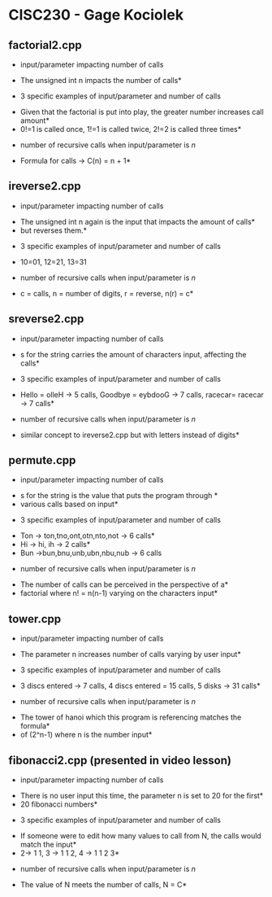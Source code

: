 # CISC230 - Gage Kociolek

## factorial2.cpp

-  input/parameter impacting number of calls
 * The unsigned int n impacts the number of calls*

- 3 specific examples of input/parameter and number of calls
 * Given that the factorial is put into play, the greater number increases call amount*
 * 0!=1 is called once, 1!=1 is called twice, 2!=2 is called three times*

- number of recursive calls when input/parameter is *n*
 * Formula for calls -> C(n) = n + 1*

## ireverse2.cpp

- input/parameter impacting number of calls
* The unsigned int n again is the input that impacts the amount of calls* 
* but reverses them.*

- 3 specific examples of input/parameter and number of calls
* 10=01, 12=21, 13=31

- number of recursive calls when input/parameter is *n*
* c = calls, n = number of digits, r = reverse, n(r) = c*

## sreverse2.cpp

- input/parameter impacting number of calls
 * s for the string carries the amount of characters input, affecting the calls*

- 3 specific examples of input/parameter and number of calls
* Hello = olleH -> 5 calls, Goodbye = eybdooG -> 7 calls, racecar= racecar -> 7 calls*

- number of recursive calls when input/parameter is *n*
* similar concept to ireverse2.cpp but with letters instead of digits*

## permute.cpp

- input/parameter impacting number of calls
* s for the string is the value that puts the program through * 
* various calls based on input*

- 3 specific examples of input/parameter and number of calls
* Ton -> ton,tno,ont,otn,nto,not -> 6 calls*
* Hi -> hi, ih -> 2 calls*
* Bun ->bun,bnu,unb,ubn,nbu,nub -> 6 calls

- number of recursive calls when input/parameter is *n*
* The number of calls can be perceived in the perspective of a*
* factorial where n! = n(n-1) varying on the characters input*

## tower.cpp

- input/parameter impacting number of calls
* The parameter n increases number of calls varying by user input*

- 3 specific examples of input/parameter and number of calls
* 3 discs entered -> 7 calls, 4 discs entered = 15 calls, 5 disks -> 31 calls*

- number of recursive calls when input/parameter is *n*
* The tower of hanoi which this program is referencing matches the formula*
* of (2^n-1) where n is the number input*

## fibonacci2.cpp (presented in video lesson)

- input/parameter impacting number of calls
* There is no user input this time, the parameter n is set to 20 for the first*
* 20 fibonacci numbers*

- 3 specific examples of input/parameter and number of calls
* If someone were to edit how many values to call from N, the calls would match the input*
* 2-> 1 1, 3 -> 1 1 2, 4 -> 1 1 2 3*

- number of recursive calls when input/parameter is *n*
* The value of N meets the number of calls, N = C*